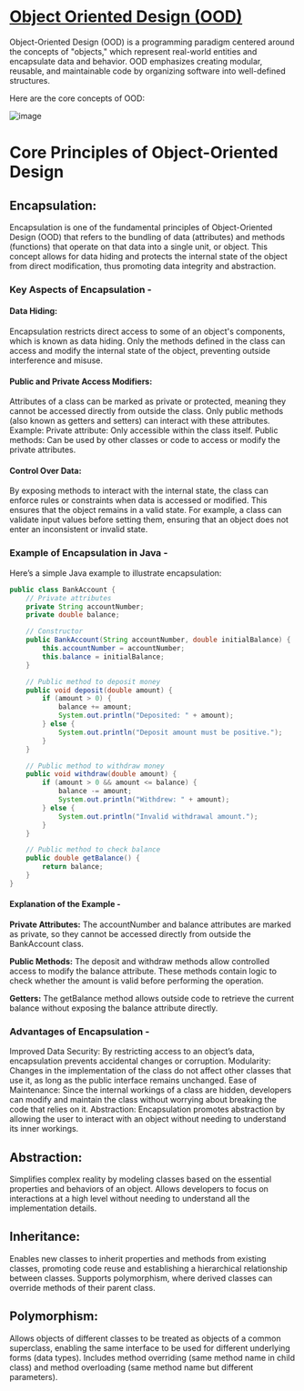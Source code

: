 
# [Object Oriented Design (OOD)](#object-oriented-design-ood)

Object-Oriented Design (OOD) is a programming paradigm centered around the concepts of "objects," which represent real-world entities and encapsulate data and behavior. OOD emphasizes creating modular, reusable, and maintainable code by organizing software into well-defined structures.

Here are the core concepts of OOD:

![image](https://github.com/user-attachments/assets/3d5fa6d4-fd4b-4278-a2e8-7d2ed0ea2e4f)

# Core Principles of Object-Oriented Design

## Encapsulation:
Encapsulation is one of the fundamental principles of Object-Oriented Design (OOD) that refers to the bundling of data (attributes) and methods (functions) that operate on that data into a single unit, or object. This concept allows for data hiding and protects the internal state of the object from direct modification, thus promoting data integrity and abstraction.

### Key Aspects of Encapsulation -

#### Data Hiding:
Encapsulation restricts direct access to some of an object's components, which is known as data hiding.
Only the methods defined in the class can access and modify the internal state of the object, preventing outside interference and misuse.

#### Public and Private Access Modifiers:
Attributes of a class can be marked as private or protected, meaning they cannot be accessed directly from outside the class. Only public methods (also known as getters and setters) can interact with these attributes.
Example:
Private attribute: Only accessible within the class itself.
Public methods: Can be used by other classes or code to access or modify the private attributes.

#### Control Over Data:
By exposing methods to interact with the internal state, the class can enforce rules or constraints when data is accessed or modified. This ensures that the object remains in a valid state.
For example, a class can validate input values before setting them, ensuring that an object does not enter an inconsistent or invalid state.

### Example of Encapsulation in Java -
Here’s a simple Java example to illustrate encapsulation:
```java
public class BankAccount {
    // Private attributes
    private String accountNumber;
    private double balance;

    // Constructor
    public BankAccount(String accountNumber, double initialBalance) {
        this.accountNumber = accountNumber;
        this.balance = initialBalance;
    }

    // Public method to deposit money
    public void deposit(double amount) {
        if (amount > 0) {
            balance += amount;
            System.out.println("Deposited: " + amount);
        } else {
            System.out.println("Deposit amount must be positive.");
        }
    }

    // Public method to withdraw money
    public void withdraw(double amount) {
        if (amount > 0 && amount <= balance) {
            balance -= amount;
            System.out.println("Withdrew: " + amount);
        } else {
            System.out.println("Invalid withdrawal amount.");
        }
    }

    // Public method to check balance
    public double getBalance() {
        return balance;
    }
}
```
#### Explanation of the Example -
**Private Attributes:**
The accountNumber and balance attributes are marked as private, so they cannot be accessed directly from outside the BankAccount class.

**Public Methods:**
The deposit and withdraw methods allow controlled access to modify the balance attribute. These methods contain logic to check whether the amount is valid before performing the operation.

**Getters:**
The getBalance method allows outside code to retrieve the current balance without exposing the balance attribute directly.

### Advantages of Encapsulation -
Improved Data Security: By restricting access to an object’s data, encapsulation prevents accidental changes or corruption.
Modularity: Changes in the implementation of the class do not affect other classes that use it, as long as the public interface remains unchanged.
Ease of Maintenance: Since the internal workings of a class are hidden, developers can modify and maintain the class without worrying about breaking the code that relies on it.
Abstraction: Encapsulation promotes abstraction by allowing the user to interact with an object without needing to understand its inner workings.


## Abstraction:

Simplifies complex reality by modeling classes based on the essential properties and behaviors of an object.
Allows developers to focus on interactions at a high level without needing to understand all the implementation details.

## Inheritance:

Enables new classes to inherit properties and methods from existing classes, promoting code reuse and establishing a hierarchical relationship between classes.
Supports polymorphism, where derived classes can override methods of their parent class.
## Polymorphism:

Allows objects of different classes to be treated as objects of a common superclass, enabling the same interface to be used for different underlying forms (data types).
Includes method overriding (same method name in child class) and method overloading (same method name but different parameters).
